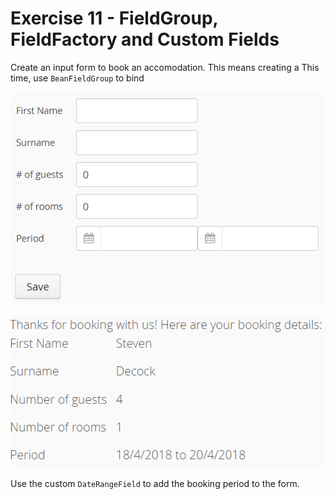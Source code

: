 # Exercise 11 - FieldGroup, FieldFactory and Custom Fields

Create an input form to book an accomodation. This means creating a 
This time, use `BeanFieldGroup` to bind 

![screenshot](exercise_1.png)

![screenshot](exercise_2.png)

Use the custom `DateRangeField` to add the booking period to the form.
